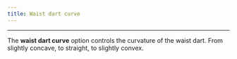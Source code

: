 ```yaml
---
title: Waist dart curve
---
```


***

<!-- ![The effect of the bust dart curve option on the pattern](sample.png) -->

The **waist dart curve** option controls the curvature of the waist dart.
From slightly concave, to straight, to slightly convex.
